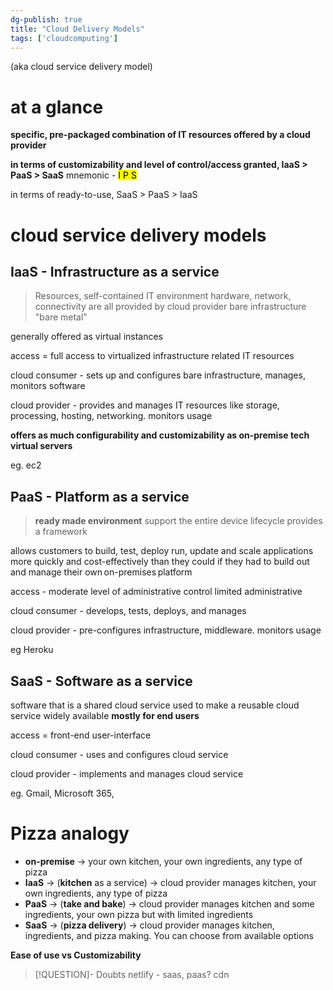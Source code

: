 ```yaml
---
dg-publish: true
title: "Cloud Delivery Models"
tags: ['cloudcomputing']
---
```


(aka cloud service delivery model)

# at a glance
**specific, pre-packaged combination of IT resources offered by a cloud provider**

**in terms of customizability and level of control/access granted, IaaS > PaaS > SaaS** 
mnemonic - <mark>I P S</mark>

in terms of ready-to-use, SaaS > PaaS > IaaS

# cloud service delivery models 

## IaaS - Infrastructure as a service
> Resources, self-contained IT environment 
> hardware, network, connectivity are all provided by cloud provider 
> bare infrastructure
> "bare metal"

generally offered as virtual instances

access = full access to virtualized infrastructure related IT resources

cloud consumer - sets up and configures bare infrastructure, manages, monitors software 

cloud provider - provides and manages IT resources like storage, processing, hosting, networking. monitors usage 

**offers as much configurability and customizability as on-premise tech**
**virtual servers**

eg. ec2

## PaaS - Platform as a service
>**ready made environment**
>support the entire device lifecycle
>provides a framework

allows customers to build, test, deploy run, update and scale applications more quickly and cost-effectively than they could if they had to build out and manage their own on-premises platform

access - moderate level of administrative control
limited administrative

cloud consumer - develops, tests, deploys, and manages

cloud provider - pre-configures infrastructure, middleware. monitors usage

eg Heroku 

## SaaS - Software as a service 
software that is  a shared cloud service
used to make a reusable cloud service widely available 
**mostly for end users**

access = front-end user-interface

cloud consumer - uses and configures cloud service

cloud provider - implements and manages cloud service 

eg. Gmail, Microsoft 365,

# Pizza analogy 
- **on-premise** -> your own kitchen, your own ingredients, any type of pizza
- **IaaS** -> (**kitchen** as a service) -> cloud provider manages kitchen, your own ingredients, any type of pizza
- **PaaS** -> (**take and bake**) -> cloud provider manages kitchen and some ingredients, your own pizza but with limited ingredients 
- **SaaS** -> (**pizza delivery**) -> cloud provider manages kitchen, ingredients, and pizza making. You can choose from available options 

**Ease of use vs Customizability**


>[!QUESTION]- Doubts
>netlify - saas, paas?
>cdn



